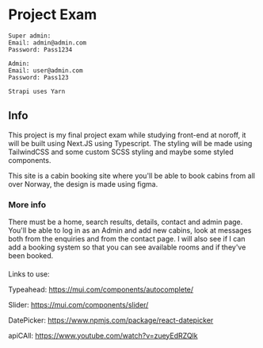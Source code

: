 # Project Exam

```
Super admin:
Email: admin@admin.com
Password: Pass1234
```

```
Admin:
Email: user@admin.com
Password: Pass123
```

```
Strapi uses Yarn
```

## Info

This project is my final project exam while studying front-end at noroff, it will be built using Next.JS using Typescript.
The styling will be made using TailwindCSS and some custom SCSS styling and maybe some styled components.

This site is a cabin booking site where you'll be able to book cabins from all over Norway, the design is made using figma.

### More info

There must be a home, search results, details, contact and admin page.
You'll be able to log in as an Admin and add new cabins, look at messages both from the enquiries and from the contact page. I will also see if I can add a booking system so that you can see available rooms and if they've been booked.

####

Links to use:

Typeahead: https://mui.com/components/autocomplete/

Slider: https://mui.com/components/slider/

DatePicker: https://www.npmjs.com/package/react-datepicker

apiCAll: https://www.youtube.com/watch?v=zueyEdRZQlk
